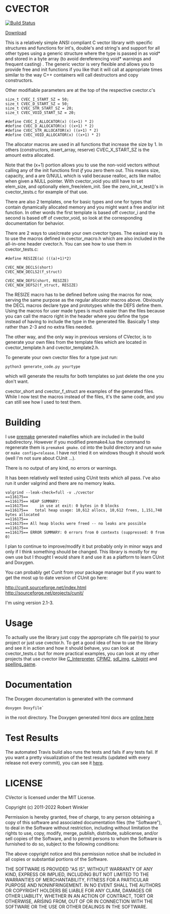 CVECTOR
=======
[![Build Status](https://travis-ci.org/rswinkle/CVector.svg?branch=master)](https://travis-ci.org/rswinkle/CVector)

[Download](https://github.com/rswinkle/cvector)

This is a relatively simple ANSI compliant C vector library with specific structures and
functions for int's, double's and string's and support for all other types
using a generic structure where the type is passed in as void\* and stored in a byte array
(to avoid dereferencing void\* warnings and frequent casting) .
The generic vector is very flexible and allows you to provide free and init functions
if you like that it will call at appropriate times similar to the way C++ containers
will call destructors and copy constructors.

Other modifiable parameters are at the top of the respective cvector.c's

	size_t CVEC_I_START_SZ = 50;
	size_t CVEC_D_START_SZ = 50;
	size_t CVEC_STR_START_SZ = 20;
	size_t CVEC_VOID_START_SZ = 20;

	#define CVEC_I_ALLOCATOR(x) ((x+1) * 2)
	#define CVEC_D_ALLOCATOR(x) ((x+1) * 2)
	#define CVEC_STR_ALLOCATOR(x) ((x+1) * 2)
	#define CVEC_VOID_ALLOCATOR(x) ((x+1) * 2)

The allocator macros are used in all functions that increase the size by 1.
In others (constructors, insert_array, reserve) CVEC_X_START_SZ is the amount
extra allocated.

Note that the (x+1) portion allows you to use the non-void vectors
without calling any of the init functions first *if* you zero them out.  This
means size, capacity, and a are 0/NULL which is valid because realloc, acts like
malloc when given a NULL pointer.  With cvector_void you still have to set
elem_size, and optionally elem_free/elem_init. See the zero_init_x_test()'s
in cvector_tests.c for example of that use.


There are also 2 templates, one for basic types and one for types that contain
dynamically allocated memory and you might want a free and/or init function.
In other words the first template is based off cvector_i and the second is based
off of cvector_void, so look at the corresponding documentation for behavior.

There are 2 ways to use/create your own cvector types.  The easiest way is to use
the macros defined in cvector_macro.h which are also included in the all-in-one header
cvector.h.  You can see how to use them in cvector_tests.c:

	#define RESIZE(a) (((a)+1)*2)

	CVEC_NEW_DECLS(short)
	CVEC_NEW_DECLS2(f_struct)

	CVEC_NEW_DEFS(short, RESIZE)
	CVEC_NEW_DEFS2(f_struct, RESIZE)

The RESIZE macro has to be defined before using the macros for now, serving the
same purpose as the regular allocator macros above.  Obviously the DECL macros
declare type and prototypes while the DEFS define them.  Using the macros for
user made types is much easier than the files because you can call the macro
right in the header where you define the type instead of having to include the
type in the generated file.  Basically 1 step rather than 2-3 and no extra files
needed.

The other way, and the only way in previous versions of CVector, is to generate
your own files from the template files which are located in cvector_template.h
and cvector_template2.h.

To generate your own cvector files for a type just run:

	python3 generate_code.py yourtype

which will generate the results for both templates so just delete the one
you don't want.

cvector_short and cvector_f_struct are examples of the generated files.  While I
now test the macros instead of the files, it's the same code, and you can still
see how I used to test them.

Building
========
I use [premake](http://premake.github.io/) generated makefiles which are
included in the build subdirectory.  However if you modified premake4.lua
the command to regenerate them is `premake4 gmake`.  cd into the build
directory and run `make` or `make config=release`. I have not tried it on
windows though it should work (well I'm not sure about CUnit ...).

There is no output of any kind, no errors or warnings.

It has been relatively well tested using CUnit tests which all pass.
I've also run it under valgrind and there are no memory leaks.

	valgrind --leak-check=full -v ./cvector
	==116175==
	==116175== HEAP SUMMARY:
	==116175==     in use at exit: 0 bytes in 0 blocks
	==116175==   total heap usage: 10,612 allocs, 10,612 frees, 1,151,748 bytes allocated
	==116175==
	==116175== All heap blocks were freed -- no leaks are possible
	==116175==
	==116175== ERROR SUMMARY: 0 errors from 0 contexts (suppressed: 0 from 0)


I plan to continue to improve/modify it but probably only in minor ways and
only if I think something should be changed.  This library is mostly
for my own use but I thought I would share it and use it as a platform
to learn CUnit and Doxygen.

You can probably get Cunit from your package manager but
if you want to get the most up to date version of CUnit go here:

http://cunit.sourceforge.net/index.html
http://sourceforge.net/projects/cunit/

I'm using version 2.1-3.

Usage
=====
To actually use the library just copy the appropriate c/h file pair(s) to your project
or just use cvector.h.  To get a good idea of how to use the library and see it in
action and how it should behave, you can look at cvector_tests.c but for more practical
examples, you can look at my other projects that use cvector like [C_Interpreter](https://github.com/rswinkle/c_interpreter),
[CPIM2](https://github.com/rswinkle/cpim2), [sdl_img](https://github.com/rswinkle/sdl_img),
[c_bigint](https://github.com/rswinkle/c_bigint) and [spelling_game](https://github.com/rswinkle/spelling_game).

Documentation
=============
The Doxygen documentation is generated with the command

	doxygen Doxyfile`

in the root directory.  The Doxygen generated html docs are
[online here](http://www.robertwinkler.com/projects/cvector/)

Test Results
============
The automated Travis build also runs the tests and fails if any tests fail.
If you want a pretty visualization of the test results (updated with every release
not every commit), you can see it
[here](http://www.robertwinkler.com/projects/cvector/CUnitAutomated-Results.xml).

LICENSE
=======
CVector is licensed under the MIT License.

Copyright (c) 2011-2022 Robert Winkler

Permission is hereby granted, free of charge, to any person obtaining a copy of this software and associated
documentation files (the "Software"), to deal in the Software without restriction, including without limitation
the rights to use, copy, modify, merge, publish, distribute, sublicense, and/or sell copies of the Software, and
to permit persons to whom the Software is furnished to do so, subject to the following conditions:

The above copyright notice and this permission notice shall be included in all copies or substantial portions of the Software.

THE SOFTWARE IS PROVIDED "AS IS", WITHOUT WARRANTY OF ANY KIND, EXPRESS OR IMPLIED, INCLUDING BUT NOT LIMITED
TO THE WARRANTIES OF MERCHANTABILITY, FITNESS FOR A PARTICULAR PURPOSE AND NONINFRINGEMENT. IN NO EVENT SHALL
THE AUTHORS OR COPYRIGHT HOLDERS BE LIABLE FOR ANY CLAIM, DAMAGES OR OTHER LIABILITY, WHETHER IN AN ACTION OF
CONTRACT, TORT OR OTHERWISE, ARISING FROM, OUT OF OR IN CONNECTION WITH THE SOFTWARE OR THE USE OR OTHER DEALINGS
IN THE SOFTWARE.


